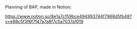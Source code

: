 Planning of BAP, made in Notion:

https://www.notion.so/8e1a7c159bce494993744f7968d5fb48?v=e98c5f3f6f7f47a7a8f7c5a7037a1019
